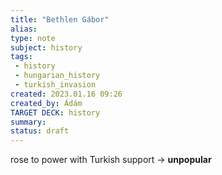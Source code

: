 ```yaml
---
title: "Bethlen Gábor"
alias: 
type: note
subject: history
tags:
 - history
 - hungarian_history
 - turkish_invasion
created: 2023.01.16 09:26
created_by: Ádám
TARGET DECK: history
summary: 
status: draft 
---
```

rose to power with Turkish support → **unpopular**
